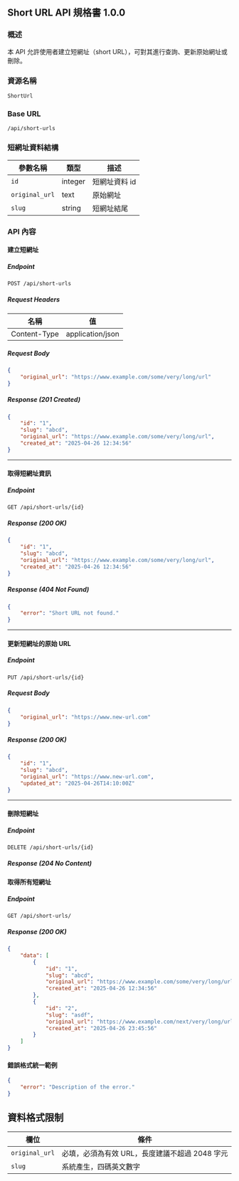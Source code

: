 ## Short URL API 規格書 1.0.0

### 概述

本 API 允許使用者建立短網址（short URL），可對其進行查詢、更新原始網址或刪除。

### 資源名稱

`ShortUrl`

### Base URL

```
/api/short-urls
```

### 短網址資料結構

| 參數名稱           | 類型      | 描述       |
|----------------|---------|----------|
| `id`           | integer | 短網址資料 id |
| `original_url` | text    | 原始網址     |
| `slug`         | string  | 短網址結尾    |

### API 內容

#### 建立短網址

##### Endpoint

```
POST /api/short-urls
```

##### Request Headers

| 名稱           | 值                |
|--------------|------------------|
| Content-Type | application/json |

##### Request Body

```json
{
    "original_url": "https://www.example.com/some/very/long/url"
}
```

##### Response (201 Created)

```json
{
    "id": "1",
    "slug": "abcd",
    "original_url": "https://www.example.com/some/very/long/url",
    "created_at": "2025-04-26 12:34:56"
}
```

---

#### 取得短網址資訊

##### Endpoint

```
GET /api/short-urls/{id}
```

##### Response (200 OK)

```json
{
    "id": "1",
    "slug": "abcd",
    "original_url": "https://www.example.com/some/very/long/url",
    "created_at": "2025-04-26 12:34:56"
}
```

##### Response (404 Not Found)

```json
{
    "error": "Short URL not found."
}
```

---

#### 更新短網址的原始 URL

##### Endpoint

```
PUT /api/short-urls/{id}
```

##### Request Body

```json
{
    "original_url": "https://www.new-url.com"
}
```

##### Response (200 OK)

```json
{
    "id": "1",
    "slug": "abcd",
    "original_url": "https://www.new-url.com",
    "updated_at": "2025-04-26T14:10:00Z"
}
```

---

#### 刪除短網址

##### Endpoint

```
DELETE /api/short-urls/{id}
```

##### Response (204 No Content)

#### 取得所有短網址

##### Endpoint

```
GET /api/short-urls/
```

##### Response (200 OK)
```json
{
    "data": [
        {
            "id": "1",
            "slug": "abcd",
            "original_url": "https://www.example.com/some/very/long/url",
            "created_at": "2025-04-26 12:34:56"
        },
        {
            "id": "2",
            "slug": "asdf",
            "original_url": "https://www.example.com/next/very/long/url",
            "created_at": "2025-04-26 23:45:56"
        }
    ]
}
```

#### 錯誤格式統一範例

```json
{
    "error": "Description of the error."
}
```

## 資料格式限制

| 欄位             | 條件                           |
|----------------|------------------------------|
| `original_url` | 必填，必須為有效 URL，長度建議不超過 2048 字元 |
| `slug`         | 系統產生，四碼英文數字                  |
